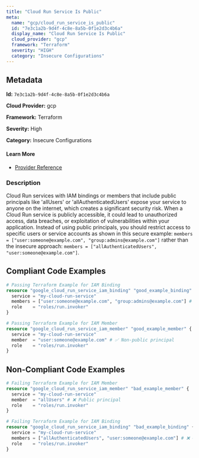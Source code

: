 ```yaml
---
title: "Cloud Run Service Is Public"
meta:
  name: "gcp/cloud_run_service_is_public"
  id: "7e3c1a2b-9d4f-4c8e-8a5b-0f1e2d3c4b6a"
  display_name: "Cloud Run Service Is Public"
  cloud_provider: "gcp"
  framework: "Terraform"
  severity: "HIGH"
  category: "Insecure Configurations"
---
```

## Metadata

**Id:** `7e3c1a2b-9d4f-4c8e-8a5b-0f1e2d3c4b6a`

**Cloud Provider:** gcp

**Framework:** Terraform

**Severity:** High

**Category:** Insecure Configurations

#### Learn More

 - [Provider Reference](https://registry.terraform.io/providers/hashicorp/google/latest/docs/resources/cloud_run_service_iam_member)

### Description

 Cloud Run services with IAM bindings or members that include public principals like 'allUsers' or 'allAuthenticatedUsers' expose your service to anyone on the internet, which creates a significant security risk. When a Cloud Run service is publicly accessible, it could lead to unauthorized access, data breaches, or exploitation of vulnerabilities within your application. Instead of using public principals, you should restrict access to specific users or service accounts as shown in this secure example: `members = ["user:someone@example.com", "group:admins@example.com"]` rather than the insecure approach: `members = ["allAuthenticatedUsers", "user:someone@example.com"]`.


## Compliant Code Examples
```terraform
# Passing Terraform Example for IAM Binding
resource "google_cloud_run_service_iam_binding" "good_example_binding" {
  service = "my-cloud-run-service"
  members = ["user:someone@example.com", "group:admins@example.com"] # ✅ No public principals
  role    = "roles/run.invoker"
}

```

```terraform
# Passing Terraform Example for IAM Member
resource "google_cloud_run_service_iam_member" "good_example_member" {
  service = "my-cloud-run-service"
  member  = "user:someone@example.com" # ✅ Non-public principal
  role    = "roles/run.invoker"
}


```
## Non-Compliant Code Examples
```terraform
# Failing Terraform Example for IAM Member
resource "google_cloud_run_service_iam_member" "bad_example_member" {
  service = "my-cloud-run-service"
  member  = "allUsers" # ❌ Public principal
  role    = "roles/run.invoker"
}

# Failing Terraform Example for IAM Binding
resource "google_cloud_run_service_iam_binding" "bad_example_binding" {
  service = "my-cloud-run-service"
  members = ["allAuthenticatedUsers", "user:someone@example.com"] # ❌ Contains public principal
  role    = "roles/run.invoker"
}

```